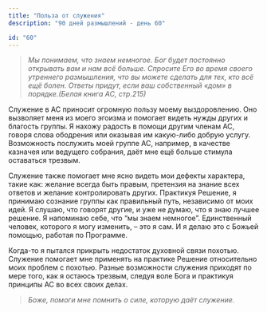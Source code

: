 ```yaml
---
title: "Польза от служения"
description: "90 дней размышлений - день 60"

id: "60"
---
```


> _Мы понимаем, что знаем немногое. Бог будет постоянно открывать вам и нам
> всё больше. Спросите Его во время своего утреннего размышления, что вы
> можете сделать для тех, кто всё ещё болен. Ответы придут, если ваш
> собственный «дом» в порядке.(Белая книга АС, стр.215)_

Служение в АС приносит огромную пользу моему выздоровлению. Оно вызволяет меня
из моего эгоизма и помогает видеть нужды других и благость группы. Я нахожу
радость в помощи другим членам АС, говоря слова ободрения или оказывая им
какую-либо добрую услугу. Возможность послужить моей группе АС, например, в
качестве казначея или ведущего собрания, даёт мне ещё больше стимула
оставаться трезвым.

Служение также помогает мне ясно видеть мои дефекты характера, такие как:
желание всегда быть правым, претензия на знание всех ответов и желание
контролировать других. Практикуя Решение, я принимаю сознание группы как
правильный путь, независимо от моих идей. Я слушаю, что говорят другие, и уже
не думаю, что я знаю лучшее решение. Я напоминаю себе, что “мы знаем
немногое”. Единственный человек, которого я могу изменить, – это я сам. И я
делаю это с Божьей помощью, работая по Программе.

Когда-то я пытался прикрыть недостаток духовной связи похотью. Служение
помогает мне применять на практике Решение относительно моих проблем с
похотью. Разные возможности служения приходят по мере того, как я остаюсь
трезвым, следуя воле Бога и практикуя принципы АС во всех своих делах.

> _Боже, помоги мне помнить о силе, которую даёт служение._
